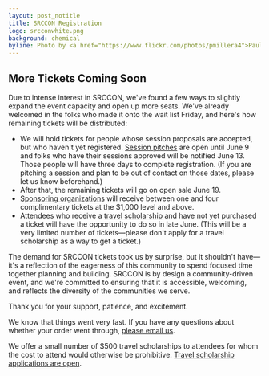 ```yaml
---
layout: post_notitle
title: SRCCON Registration
logo: srcconwhite.png
background: chemical
byline: Photo by <a href="https://www.flickr.com/photos/pmillera4">Paul Miller</a>
---
```

<div id = "apologybox">
<h2>More Tickets Coming Soon</h2>

<p>Due to intense interest in SRCCON, we've found a few ways to slightly expand the event capacity and open up more seats. We've already welcomed in the folks who made it onto the wait list Friday, and here's how remaining tickets will be distributed:
<ul>
<li>We will hold tickets for people whose session proposals are accepted, but who haven't yet registered. <a href="/sessions/pitch">Session pitches</a> are open until June 9 and folks who have their sessions approved will be notified June 13. Those people will have three days to complete registration. (If you are pitching a session and plan to be out of contact on those dates, please let us know beforehand.)

<li>After that, the remaining tickets will go on open sale June 19.

<li><a href="/sponsors">Sponsoring organizations</a> will receive between one and four complimentary tickets at the $1,000 level and above.

<li>Attendees who receive a <a href="/scholarships">travel scholarship</a> and have not yet purchased a ticket will have the opportunity to do so in late June. (This will be a very limited number of tickets—please don't apply for a travel scholarship as a way to get a ticket.)
</ul>
<p>The demand for SRCCON tickets took us by surprise, but it shouldn't have—it's a reflection of the eagerness of this community to spend focused time together planning and building. SRCCON is by design a community-driven event, and we're committed to ensuring that it is accessible, welcoming, and reflects the diversity of the communities we serve.

<p>Thank you for your support, patience, and excitement.
</div>

We know that things went very fast. If you have any questions about whether your order went through, [please email us](mailto:srccon@opennews.org).

We offer a small number of $500 travel scholarships to attendees for whom the cost to attend would otherwise be prohibitive. [Travel scholarship applications are open](/scholarships).
